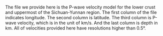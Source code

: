 The file we provide here is the P-wave velocity model for the lower crust and uppermost of the Sichuan-Yunnan region. The first column of the file indicates longitude. The second column is latitude. The third column is P-wave velocity, which is in the unit of km/s. And the last column is depth in km. All of velocities provided here have resolutions higher than 0.5°.
